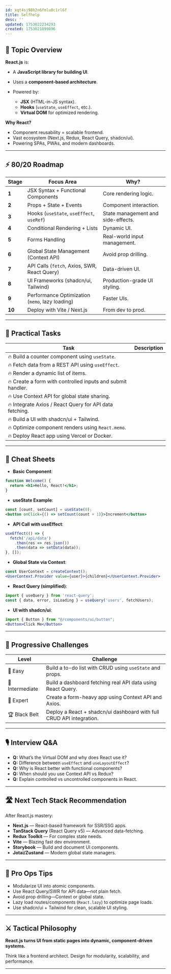 ```yaml
---
id: xqt4sj98h2n6fmlu0c1rl6f
title: Selfhelp
desc: ''
updated: 1753022234293
created: 1753021899896
---
```

## 📌 Topic Overview

**React.js** is:

* A **JavaScript library for building UI**.
* Uses a **component-based architecture**.
* Powered by:

  * **JSX** (HTML-in-JS syntax).
  * **Hooks** (`useState`, `useEffect`, etc.).
  * **Virtual DOM** for optimized rendering.

**Why React?**

* Component reusability = scalable frontend.
* Vast ecosystem (Next.js, Redux, React Query, shadcn/ui).
* Powering SPAs, PWAs, and modern dashboards.

---

## ⚡ 80/20 Roadmap

| Stage  | Focus Area                                      | Why?                               |
| ------ | ----------------------------------------------- | ---------------------------------- |
| **1**  | JSX Syntax + Functional Components              | Core rendering logic.              |
| **2**  | Props + State + Events                          | Component interaction.             |
| **3**  | Hooks (`useState`, `useEffect`, `useRef`)       | State management and side-effects. |
| **4**  | Conditional Rendering + Lists                   | Dynamic UI.                        |
| **5**  | Forms Handling                                  | Real-world input management.       |
| **6**  | Global State Management (Context API)           | Avoid prop drilling.               |
| **7**  | API Calls (`fetch`, Axios, SWR, React Query)    | Data-driven UI.                    |
| **8**  | UI Frameworks (shadcn/ui, Tailwind)             | Production-grade UI styling.       |
| **9**  | Performance Optimization (`memo`, lazy loading) | Faster UIs.                        |
| **10** | Deploy with Vite / Next.js                      | From dev to prod.                  |

---

## 🚀 Practical Tasks

| Task                                                        | Description |
| ----------------------------------------------------------- | ----------- |
| 🔥 Build a counter component using `useState`.              |             |
| 🔥 Fetch data from a REST API using `useEffect`.            |             |
| 🔥 Render a dynamic list of items.                          |             |
| 🔥 Create a form with controlled inputs and submit handler. |             |
| 🔥 Use Context API for global state sharing.                |             |
| 🔥 Integrate Axios / React Query for API data fetching.     |             |
| 🔥 Build a UI with shadcn/ui + Tailwind.                    |             |
| 🔥 Optimize component renders using `React.memo`.           |             |
| 🔥 Deploy React app using Vercel or Docker.                 |             |

---

## 🧾 Cheat Sheets

* **Basic Component**:

```jsx
function Welcome() {
  return <h1>Hello, React!</h1>;
}
```

* **useState Example**:

```jsx
const [count, setCount] = useState(0);
<button onClick={() => setCount(count + 1)}>Increment</button>
```

* **API Call with useEffect**:

```jsx
useEffect(() => {
  fetch('/api/data')
    .then(res => res.json())
    .then(data => setData(data));
}, []);
```

* **Global State via Context**:

```jsx
const UserContext = createContext();
<UserContext.Provider value={user}>{children}</UserContext.Provider>
```

* **React Query (simplified)**:

```jsx
import { useQuery } from 'react-query';
const { data, error, isLoading } = useQuery('users', fetchUsers);
```

* **UI with shadcn/ui**:

```jsx
import { Button } from "@/components/ui/button";
<Button>Click Me</Button>
```

---

## 🎯 Progressive Challenges

| Level           | Challenge                                                            |
| --------------- | -------------------------------------------------------------------- |
| 🥉 Easy         | Build a to-do list with CRUD using `useState` and props.             |
| 🥈 Intermediate | Build a dashboard fetching real API data using React Query.          |
| 🥇 Expert       | Create a form-heavy app using Context API and Axios.                 |
| 🏆 Black Belt   | Deploy a React + shadcn/ui dashboard with full CRUD API integration. |

---

## 🎙️ Interview Q\&A

* **Q:** What’s the Virtual DOM and why does React use it?
* **Q:** Difference between `useEffect` and `useLayoutEffect`?
* **Q:** Why is React better with functional components?
* **Q:** When should you use Context API vs Redux?
* **Q:** Explain controlled vs uncontrolled components in React.

---

## 🛣️ Next Tech Stack Recommendation

After React.js mastery:

* **Next.js** — React-based framework for SSR/SSG apps.
* **TanStack Query** (React Query v5) — Advanced data-fetching.
* **Redux Toolkit** — For complex state needs.
* **Vite** — Blazing fast dev environment.
* **Storybook** — Build and document UI components.
* **Jotai/Zustand** — Modern global state managers.

---

## 🎩 Pro Ops Tips

* Modularize UI into atomic components.
* Use React Query/SWR for API data—not plain fetch.
* Avoid prop drilling—Context or global state.
* Lazy load routes/components (`React.lazy`) to optimize page loads.
* Use shadcn/ui + Tailwind for clean, scalable UI styling.

---

## ⚔️ Tactical Philosophy

**React.js turns UI from static pages into dynamic, component-driven systems.**

Think like a frontend architect. Design for modularity, scalability, and performance.

---